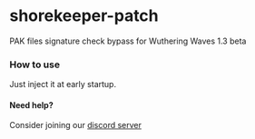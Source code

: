 # shorekeeper-patch

PAK files signature check bypass for Wuthering Waves 1.3 beta

### How to use
Just inject it at early startup.

#### Need help?
Consider joining our [discord server](https://discord.gg/reversedrooms)

